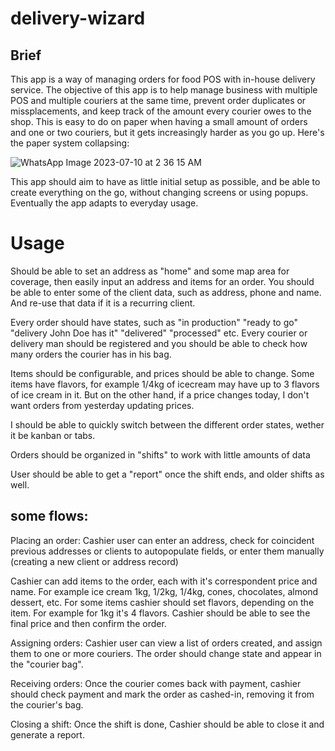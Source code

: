 # delivery-wizard

## Brief
This app is a way of managing orders for food POS with in-house delivery service. The objective of this app 
is to help manage business with multiple POS and multiple couriers at the same time, prevent order duplicates or missplacements,
and keep track of the amount every courier owes to the shop. This is easy to do on paper when having a small amount of orders and
one or two couriers, but it gets increasingly harder as you go up. Here's the paper system collapsing:

![WhatsApp Image 2023-07-10 at 2 36 15 AM](https://github.com/tomlazersheep/delivery-wizard/assets/38867785/98204762-d7a9-4856-a3a2-493a47c997bd)

This app should aim to have as little initial setup as possible, and be able to create everything on the go, without changing screens or using popups.
Eventually the app adapts to everyday usage.

# Usage 
Should be able to set an address as "home" and some map area for coverage, then easily input an address and items for an order.
You should be able to enter some of the client data, such as address, phone and name. And re-use that data if it is a recurring client.

Every order should have states, such as "in production" "ready to go" "delivery John Doe has it" "delivered" "processed" etc.
Every courier or delivery man should be registered and you should be able to check how many orders the courier has in his bag.

Items should be configurable, and prices should be able to change. Some items have flavors, for example 1/4kg of icecream may have up to 3
flavors of ice cream in it. But on the other hand, if a price changes today, I don't want orders from yesterday updating prices.

I should be able to quickly switch between the different order states, wether it be kanban or tabs.

Orders should be organized in "shifts" to work with little amounts of data 

User should be able to get a "report" once the shift ends, and older shifts as well.


## some flows:
Placing an order:
Cashier user can enter an address, check for coincident previous addresses or clients to autopopulate fields, or enter them manually  
(creating a new client or address record)

Cashier can add items to the order, each with it's correspondent price and name. For example ice cream 1kg, 1/2kg, 1/4kg, cones, chocolates, almond dessert, etc.
For some items cashier should set flavors, depending on the item. For example for 1kg it's 4 flavors.
Cashier should be able to see the final price and then confirm the order. 

Assigning orders: 
Cashier user can view a list of orders created, and assign them to one or more couriers. The order should change state and appear in the "courier bag". 

Receiving orders:
Once the courier comes back with payment, cashier should check payment and mark the order as cashed-in, removing it from the courier's bag.

Closing a shift:
Once the shift is done, Cashier should be able to close it and generate a report. 

